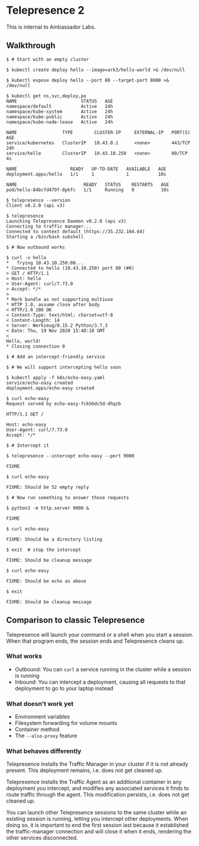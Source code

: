 # Telepresence 2

This is internal to Ambassador Labs.

## Walkthrough

```console
$ # Start with an empty cluster

$ kubectl create deploy hello --image=ark3/hello-world >& /dev/null

$ kubectl expose deploy hello --port 80 --target-port 8000 >& /dev/null

$ kubectl get ns,svc,deploy,po
NAME                        STATUS   AGE
namespace/default           Active   24h
namespace/kube-system       Active   24h
namespace/kube-public       Active   24h
namespace/kube-node-lease   Active   24h

NAME                 TYPE        CLUSTER-IP     EXTERNAL-IP   PORT(S)   AGE
service/kubernetes   ClusterIP   10.43.0.1      <none>        443/TCP   24h
service/hello        ClusterIP   10.43.10.250   <none>        80/TCP    4s

NAME                    READY   UP-TO-DATE   AVAILABLE   AGE
deployment.apps/hello   1/1     1            1           10s

NAME                         READY   STATUS    RESTARTS   AGE
pod/hello-84bcfd479f-8pkfc   1/1     Running   0          10s

$ telepresence --version
Client v0.2.0 (api v3)

$ telepresence
Launching Telepresence Daemon v0.2.0 (api v3)
Connecting to traffic manager...
Connected to context default (https://35.232.104.64)
Starting a /bin/bash subshell

$ # Now outbound works

$ curl -v hello
*   Trying 10.43.10.250:80...
* Connected to hello (10.43.10.250) port 80 (#0)
> GET / HTTP/1.1
> Host: hello
> User-Agent: curl/7.73.0
> Accept: */*
> 
* Mark bundle as not supporting multiuse
* HTTP 1.0, assume close after body
< HTTP/1.0 200 OK
< Content-Type: text/html; charset=utf-8
< Content-Length: 14
< Server: Werkzeug/0.15.2 Python/3.7.3
< Date: Thu, 19 Nov 2020 15:48:18 GMT
< 
Hello, world!
* Closing connection 0

$ # Add an intercept-friendly service

$ # We will support intercepting hello soon

$ kubectl apply -f k8s/echo-easy.yaml 
service/echo-easy created
deployment.apps/echo-easy created

$ curl echo-easy
Request served by echo-easy-fc656dc5d-dhqzb

HTTP/1.1 GET /

Host: echo-easy
User-Agent: curl/7.73.0
Accept: */*

$ # Intercept it

$ telepresence --intercept echo-easy --port 9000

FIXME

$ curl echo-easy

FIXME: Should be 52 empty reply

$ # Now run something to answer those requests

$ python3 -m http.server 9000 &

FIXME

$ curl echo-easy

FIXME: Should be a directory listing

$ exit  # stop the intercept

FIXME: Should be cleanup message

$ curl echo-easy

FIXME: Should be echo as above

$ exit

FIXME: Should be cleanup message
```

## Comparison to classic Telepresence

Telepresence will launch your command or a shell when you start a session. When that program ends, the session ends and Telepresence cleans up.

### What works

- Outbound: You can `curl` a service running in the cluster while a session is running
- Inbound: You can intercept a deployment, causing all requests to that deployment to go to your laptop instead

### What doesn't work yet

- Environment variables
- Filesystem forwarding for volume mounts
- Container method
- The `--also-proxy` feature

### What behaves differently

Telepresence installs the Traffic Manager in your cluster if it is not already present. This deployment remains, i.e. does not get cleaned up.

Telepresence installs the Traffic Agent as an additional container in any deployment you intercept, and modifies any associated services it finds to route traffic through the agent. This modification persists, i.e. does not get cleaned up.

You can launch other Telepresence sessions to the same cluster while an existing session is running, letting you intercept other deployments. When doing so, it is important to end the first session last because it established the traffic-manager connection and will close it when it ends, rendering the other services disconnected.


